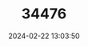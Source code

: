 ---
title: "34476"
category: "Ficus hirsuta"
draft: false
date: 2024-02-22 13:03:50
languages:
  Spanish; Castilian: ["Molembá"]
---